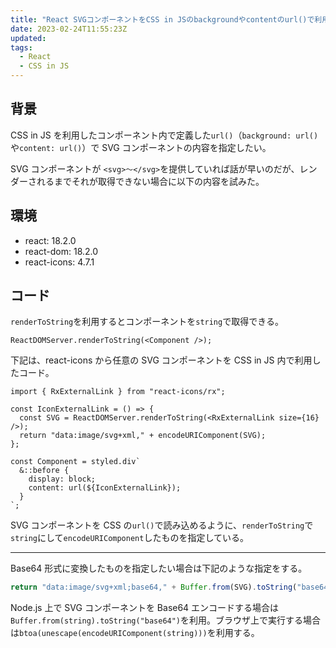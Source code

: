 ```yaml
---
title: "React SVGコンポーネントをCSS in JSのbackgroundやcontentのurl()で利用する方法"
date: 2023-02-24T11:55:23Z
updated:
tags:
  - React
  - CSS in JS
---
```


## 背景

CSS in JS を利用したコンポーネント内で定義した`url()`（`background: url()`や`content: url()`）で SVG コンポーネントの内容を指定したい。

SVG コンポーネントが `<svg>〜</svg>`を提供していれば話が早いのだが、レンダーされるまでそれが取得できない場合に以下の内容を試みた。

## 環境

- react: 18.2.0
- react-dom: 18.2.0
- react-icons: 4.7.1

## コード

`renderToString`を利用するとコンポーネントを`string`で取得できる。

```tsx
ReactDOMServer.renderToString(<Component />);
```

下記は、react-icons から任意の SVG コンポーネントを CSS in JS 内で利用したコード。

```tsx
import { RxExternalLink } from "react-icons/rx";

const IconExternalLink = () => {
  const SVG = ReactDOMServer.renderToString(<RxExternalLink size={16} />);
  return "data:image/svg+xml," + encodeURIComponent(SVG);
};

const Component = styled.div`
  &::before {
    display: block;
    content: url(${IconExternalLink});
  }
`;
```

SVG コンポーネントを CSS の`url()`で読み込めるように、`renderToString`で`string`にして`encodeURIComponent`したものを指定している。

---

Base64 形式に変換したものを指定したい場合は下記のような指定をする。

```js
return "data:image/svg+xml;base64," + Buffer.from(SVG).toString("base64");
```

Node.js 上で SVG コンポーネントを Base64 エンコードする場合は`Buffer.from(string).toString("base64")`を利用。ブラウザ上で実行する場合は`btoa(unescape(encodeURIComponent(string)))`を利用する。

